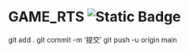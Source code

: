 # GAME_RTS ![Static Badge](https://img.shields.io/badge/Unity-RTS-blue)
git add .
git commit -m ‘提交’
git push -u origin main